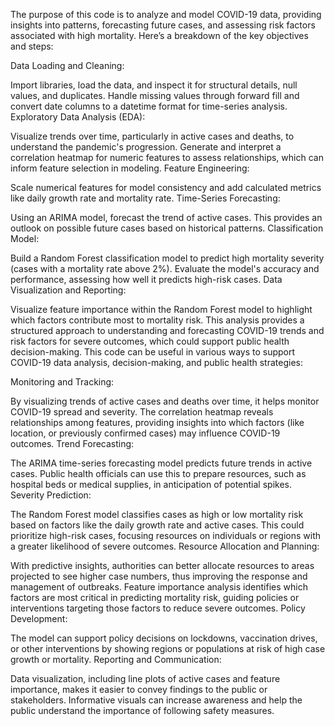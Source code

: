 
The purpose of this code is to analyze and model COVID-19 data, providing insights into patterns, forecasting future cases, and assessing risk factors associated with high mortality. Here’s a breakdown of the key objectives and steps:

Data Loading and Cleaning:

Import libraries, load the data, and inspect it for structural details, null values, and duplicates.
Handle missing values through forward fill and convert date columns to a datetime format for time-series analysis.
Exploratory Data Analysis (EDA):

Visualize trends over time, particularly in active cases and deaths, to understand the pandemic's progression.
Generate and interpret a correlation heatmap for numeric features to assess relationships, which can inform feature selection in modeling.
Feature Engineering:

Scale numerical features for model consistency and add calculated metrics like daily growth rate and mortality rate.
Time-Series Forecasting:

Using an ARIMA model, forecast the trend of active cases. This provides an outlook on possible future cases based on historical patterns.
Classification Model:

Build a Random Forest classification model to predict high mortality severity (cases with a mortality rate above 2%).
Evaluate the model's accuracy and performance, assessing how well it predicts high-risk cases.
Data Visualization and Reporting:

Visualize feature importance within the Random Forest model to highlight which factors contribute most to mortality risk.
This analysis provides a structured approach to understanding and forecasting COVID-19 trends and risk factors for severe outcomes, which could support public health decision-making.
This code can be useful in various ways to support COVID-19 data analysis, decision-making, and public health strategies:

Monitoring and Tracking:

By visualizing trends of active cases and deaths over time, it helps monitor COVID-19 spread and severity.
The correlation heatmap reveals relationships among features, providing insights into which factors (like location, or previously confirmed cases) may influence COVID-19 outcomes.
Trend Forecasting:

The ARIMA time-series forecasting model predicts future trends in active cases. Public health officials can use this to prepare resources, such as hospital beds or medical supplies, in anticipation of potential spikes.
Severity Prediction:

The Random Forest model classifies cases as high or low mortality risk based on factors like the daily growth rate and active cases. This could prioritize high-risk cases, focusing resources on individuals or regions with a greater likelihood of severe outcomes.
Resource Allocation and Planning:

With predictive insights, authorities can better allocate resources to areas projected to see higher case numbers, thus improving the response and management of outbreaks.
Feature importance analysis identifies which factors are most critical in predicting mortality risk, guiding policies or interventions targeting those factors to reduce severe outcomes.
Policy Development:

The model can support policy decisions on lockdowns, vaccination drives, or other interventions by showing regions or populations at risk of high case growth or mortality.
Reporting and Communication:

Data visualization, including line plots of active cases and feature importance, makes it easier to convey findings to the public or stakeholders. Informative visuals can increase awareness and help the public understand the importance of following safety measures.





















